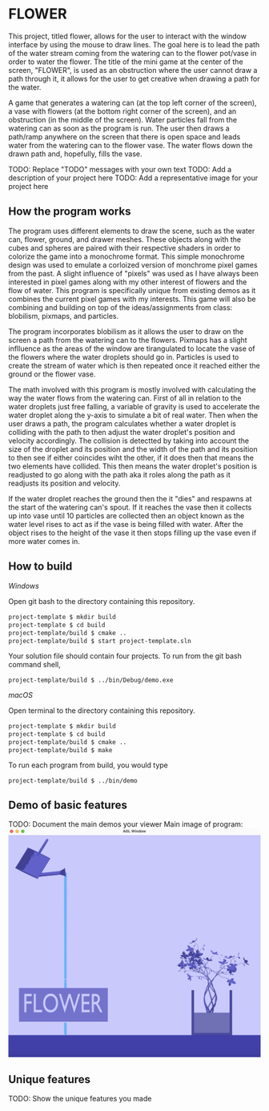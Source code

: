 # FLOWER

This project, titled flower, allows for the user to interact with the window 
interface by using the mouse to draw lines. The goal here is to lead the path of
the water stream coming from the watering can to the flower pot/vase in order to
water the flower. The title of the mini game at the center of the screen, "FLOWER",
is used as an obstruction where the user cannot draw a path through it, it allows
for the user to get creative when drawing a path for the water.

A game that generates a watering can (at the top left corner of the screen), a vase with flowers (at the bottom right corner of the screen), and an obstruction (in the middle of the screen). Water particles fall from the watering can as soon as the program is run. The user then draws a path/ramp anywhere on the screen that there is open space and leads water from the watering can to the flower vase. The water flows down the drawn path and, hopefully, fills the vase.

TODO: Replace "TODO" messages with your own text
TODO: Add a description of your project here
TODO: Add a representative image for your project here

## How the program works
The program uses different elements to draw the scene, such as the water can, flower,
ground, and drawer meshes. These objects along with the cubes and spheres are paired
with their respective shaders in order to colorize the game into a monochrome format.
This simple monochrome design was used to emulate a corloized version of monchrome
pixel games from the past. A slight influence of "pixels" was used as I have always
been interested in pixel games along with my other interest of flowers and the flow
of water. This program is specifically unique from existing demos as it combines
the current pixel games with my interests. This game will also be combining and
building on top of the ideas/assignments from class: blobilism, pixmaps, and
particles.

The program incorporates blobilism as it allows the user to draw on the screen a
path from the watering can to the flowers. Pixmaps has a slight inflluence as the
areas of the window are tirangulated to locate the vase of the flowers where the
water droplets should go in. Particles is used to create the stream of water which is then repeated once it reached either the ground or the flower vase.

The math involved with this program is mostly involved with calculating the way
the water flows from the watering can. First of all in relation to the water
droplets just free falling, a variable of gravity is used to accelerate the water
droplet along the y-axis to simulate a bit of real water. Then when the user draws
a path, the program calculates whether a water droplet is colliding with the path
to then adjust the water droplet's position and velocity accordingly. The collision
is detectted by taking into account the size of the droplet and its position and
the width of the path and its position to then see if either coincides wiht the
other, if it does then that means the two elements have collided. This then means
the water droplet's position is readjusted to go along with the path aka it roles
along the path as it readjusts its position and velocity.

If the water droplet reaches the ground then the it "dies" and respawns at the
start of the watering can's spout. If it reaches the vase then it collects up into 
vase until 10 particles are collected then an object known as the water level rises
to act as if the vase is being filled with water. After the object rises to the
height of the vase it then stops filling up the vase even if more water comes in.


## How to build

*Windows*

Open git bash to the directory containing this repository.

```
project-template $ mkdir build
project-template $ cd build
project-template/build $ cmake ..
project-template/build $ start project-template.sln
```

Your solution file should contain four projects.
To run from the git bash command shell, 

```
project-template/build $ ../bin/Debug/demo.exe
```

*macOS*

Open terminal to the directory containing this repository.

```
project-template $ mkdir build
project-template $ cd build
project-template/build $ cmake ..
project-template/build $ make
```

To run each program from build, you would type

```
project-template/build $ ../bin/demo
```


## Demo of basic features

TODO: Document the main demos your viewer 
Main image of program:
![Image_1](images/flower.png)

## Unique features 

TODO: Show the unique features you made

